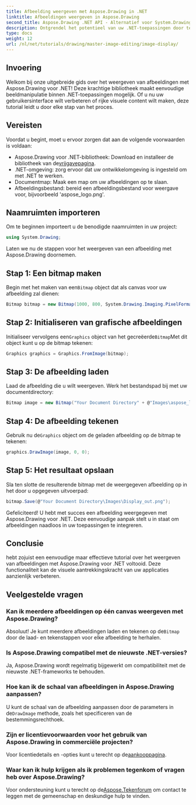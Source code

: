 ```yaml
---
title: Afbeelding weergeven met Aspose.Drawing in .NET
linktitle: Afbeeldingen weergeven in Aspose.Drawing
second_title: Aspose.Drawing .NET API - Alternatief voor System.Drawing.Common
description: Ontgrendel het potentieel van uw .NET-toepassingen door te leren hoe u moeiteloos afbeeldingen kunt weergeven met behulp van de Aspose.Drawing-bibliotheek. Deze uitgebreide tutorial biedt een duidelijke, stapsgewijze handleiding.
type: docs
weight: 12
url: /nl/net/tutorials/drawing/master-image-editing/image-display/
---
```

## Invoering

Welkom bij onze uitgebreide gids over het weergeven van afbeeldingen met Aspose.Drawing voor .NET! Deze krachtige bibliotheek maakt eenvoudige beeldmanipulatie binnen .NET-toepassingen mogelijk. Of u nu uw gebruikersinterface wilt verbeteren of rijke visuele content wilt maken, deze tutorial leidt u door elke stap van het proces.

## Vereisten

Voordat u begint, moet u ervoor zorgen dat aan de volgende voorwaarden is voldaan:

-  Aspose.Drawing voor .NET-bibliotheek: Download en installeer de bibliotheek van de[vrijgavepagina](https://releases.aspose.com/drawing/net/).
- .NET-omgeving: zorg ervoor dat uw ontwikkelomgeving is ingesteld om met .NET te werken.
- Documentmap: Maak een map om uw afbeeldingen op te slaan.
- Afbeeldingsbestand: bereid een afbeeldingsbestand voor weergave voor, bijvoorbeeld 'aspose_logo.png'.

## Naamruimten importeren

Om te beginnen importeert u de benodigde naamruimten in uw project:

```csharp
using System.Drawing;
```

Laten we nu de stappen voor het weergeven van een afbeelding met Aspose.Drawing doornemen.

## Stap 1: Een bitmap maken

 Begin met het maken van een`Bitmap` object dat als canvas voor uw afbeelding zal dienen:

```csharp
Bitmap bitmap = new Bitmap(1000, 800, System.Drawing.Imaging.PixelFormat.Format32bppPArgb);
```

## Stap 2: Initialiseren van grafische afbeeldingen

 Initialiseer vervolgens een`Graphics` object van het gecreëerde`Bitmap`Met dit object kunt u op de bitmap tekenen:

```csharp
Graphics graphics = Graphics.FromImage(bitmap);
```

## Stap 3: De afbeelding laden

Laad de afbeelding die u wilt weergeven. Werk het bestandspad bij met uw documentdirectory:

```csharp
Bitmap image = new Bitmap("Your Document Directory" + @"Images\aspose_logo.png");
```

## Stap 4: De afbeelding tekenen

 Gebruik nu de`Graphics` object om de geladen afbeelding op de bitmap te tekenen:

```csharp
graphics.DrawImage(image, 0, 0);
```

## Stap 5: Het resultaat opslaan

Sla ten slotte de resulterende bitmap met de weergegeven afbeelding op in het door u opgegeven uitvoerpad:

```csharp
bitmap.Save(@"Your Document Directory\Images\Display_out.png");
```

Gefeliciteerd! U hebt met succes een afbeelding weergegeven met Aspose.Drawing voor .NET. Deze eenvoudige aanpak stelt u in staat om afbeeldingen naadloos in uw toepassingen te integreren.

## Conclusie

hebt zojuist een eenvoudige maar effectieve tutorial over het weergeven van afbeeldingen met Aspose.Drawing voor .NET voltooid. Deze functionaliteit kan de visuele aantrekkingskracht van uw applicaties aanzienlijk verbeteren.

## Veelgestelde vragen

### Kan ik meerdere afbeeldingen op één canvas weergeven met Aspose.Drawing?

 Absoluut! Je kunt meerdere afbeeldingen laden en tekenen op de`Bitmap` door de laad- en tekenstappen voor elke afbeelding te herhalen.

### Is Aspose.Drawing compatibel met de nieuwste .NET-versies?

Ja, Aspose.Drawing wordt regelmatig bijgewerkt om compatibiliteit met de nieuwste .NET-frameworks te behouden.

### Hoe kan ik de schaal van afbeeldingen in Aspose.Drawing aanpassen?

 U kunt de schaal van de afbeelding aanpassen door de parameters in de`DrawImage` methode, zoals het specificeren van de bestemmingsrechthoek.

### Zijn er licentievoorwaarden voor het gebruik van Aspose.Drawing in commerciële projecten?

 Voor licentiedetails en -opties kunt u terecht op de[aankooppagina](https://purchase.conholdate.com/buy).

### Waar kan ik hulp krijgen als ik problemen tegenkom of vragen heb over Aspose.Drawing?

Voor ondersteuning kunt u terecht op de[Aspose.Tekenforum](https://forum.aspose.com/c/diagram/17) om contact te leggen met de gemeenschap en deskundige hulp te vinden.